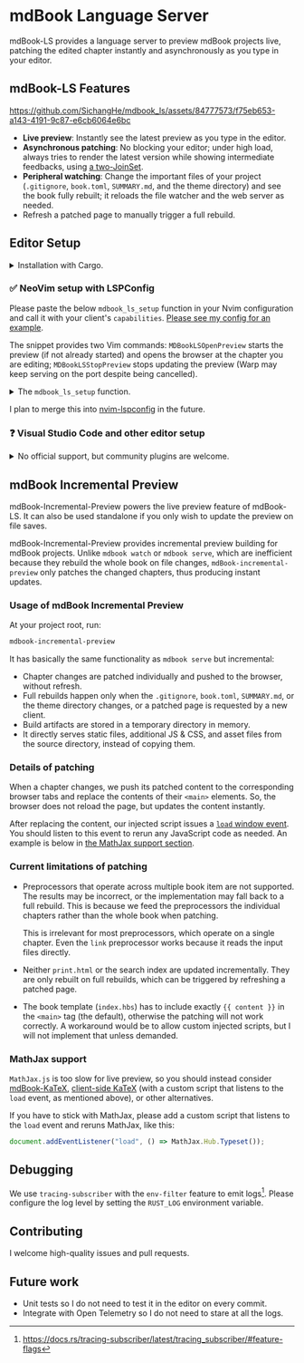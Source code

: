 # mdBook Language Server

mdBook-LS provides a language server to preview mdBook projects live,
patching the edited chapter instantly and asynchronously as you type in
your editor.

## mdBook-LS Features

<https://github.com/SichangHe/mdbook_ls/assets/84777573/f75eb653-a143-4191-9c87-e6cb6064e6bc>

- **Live preview**: Instantly see the latest preview as you type in the editor.
- **Asynchronous patching**: No blocking your editor; under high load,
    always tries to render the latest version while
    showing intermediate feedbacks, using [a two-JoinSet].
- **Peripheral watching**:
    Change the important files of your project (`.gitignore`, `book.toml`,
    `SUMMARY.md`, and the theme directory) and see the book fully rebuilt;
    it reloads the file watcher and the web server as needed.
- Refresh a patched page to manually trigger a full rebuild.

## Editor Setup

<details><summary>Installation with Cargo.</summary>

```sh
cargo install mdbook_ls -F=build-binary
```

</details>

### ✅ NeoVim setup with LSPConfig

Please paste the below `mdbook_ls_setup` function in
your Nvim configuration and call it with your client's `capabilities`.
[Please see my config for an
example](https://github.com/SichangHe/.config/blob/2a284f52c4d09632ad6e8bdacdd3b2a753736d46/nvim/lua/plugins/lsp.lua#L259).

The snippet provides two Vim commands:
`MDBookLSOpenPreview` starts the preview (if not already started)
and opens the browser at the chapter you are editing;
`MDBookLSStopPreview` stops updating the preview
(Warp may keep serving on the port despite being cancelled).

<details>
<summary>The <code>mdbook_ls_setup</code> function.</summary>

```lua
local function mdbook_ls_setup(capabilities)
    local lspconfig = require('lspconfig')
    local function execute_command_with_params(params)
        local clients = lspconfig.util.get_lsp_clients {
            bufnr = vim.api.nvim_get_current_buf(),
            name = 'mdbook_ls',
        }
        for _, client in ipairs(clients) do
            client.request('workspace/executeCommand', params, nil, 0)
        end
    end
    local function open_preview()
        local params = {
            command = 'open_preview',
            arguments = { "127.0.0.1:33000", vim.api.nvim_buf_get_name(0) },
        }
        execute_command_with_params(params)
    end
    local function stop_preview()
        local params = {
            command = 'stop_preview',
            arguments = {},
        }
        execute_command_with_params(params)
    end

    require('lspconfig.configs')['mdbook_ls'] = {
        default_config = {
            cmd = { 'mdbook-ls' },
            filetypes = { 'markdown' },
            root_dir = lspconfig.util.root_pattern('book.toml'),
        },
        commands = {
            MDBookLSOpenPreview = {
                open_preview,
                description = 'Open mdBook-LS preview',
            },
            MDBookLSStopPreview = {
                stop_preview,
                description = 'Stop mdBook-LS preview',
            },
        },
        docs = {
            description = [[The mdBook Language Server for previewing mdBook projects live.]],
        },
    }
    lspconfig['mdbook_ls'].setup {
        capabilities = capabilities,
    }
end
```

</details>

I plan to merge this into [nvim-lspconfig] in the future.

### ❓ Visual Studio Code and other editor setup

<details>
<summary>No official support, but community plugins are welcome.</summary>

I do not currently use VSCode and these other editors,
so I do not wish to maintain plugins for them.

However,
it should be straightforward to implement plugins for them since
mdBook-LS implements the Language Server Protocol (LSP).
So,
please feel free to make a plugin yourself and create an issue for me to
link it here.

</details>

## mdBook Incremental Preview

mdBook-Incremental-Preview powers the live preview feature of mdBook-LS.
It can also be used standalone if you only wish to update the preview on
file saves.

mdBook-Incremental-Preview provides incremental preview building for
mdBook projects.
Unlike `mdbook watch` or `mdbook serve`,
which are inefficient because they rebuild the whole book on file changes,
`mdBook-incremental-preview` only patches the changed chapters,
thus producing instant updates.

### Usage of mdBook Incremental Preview

At your project root, run:

```sh
mdbook-incremental-preview
```

It has basically the same functionality as `mdbook serve` but incremental:

- Chapter changes are patched individually and pushed to the browser,
    without refresh.
- Full rebuilds happen only when the `.gitignore`, `book.toml`, `SUMMARY.md`,
    or the theme directory changes,
    or a patched page is requested by a new client.
    <!-- NOTE: We need to rebuild on theme changes because of templates. -->
- Build artifacts are stored in a temporary directory in memory.
- It directly serves static files, additional JS & CSS,
    and asset files from the source directory, instead of copying them.

### Details of patching

When a chapter changes,
we push its patched content to the corresponding browser tabs and
replace the contents of their `<main>` elements.
So, the browser does not reload the page, but updates the content instantly.

After replacing the content,
our injected script issues a [`load` window event][load-event].
You should listen to this event to rerun any JavaScript code as needed.
An example is below in [the MathJax support section](#mathjax-support).

### Current limitations of patching

- Preprocessors that operate across multiple book item are not supported.
    The results may be incorrect,
    or the implementation may fall back to a full rebuild.
    This is because
    we feed the preprocessors the individual chapters rather than
    the whole book when patching.

    This is irrelevant for most preprocessors,
    which operate on a single chapter.
    Even the `link` preprocessor works because
    it reads the input files directly.
- Neither `print.html` or the search index are updated incrementally.
    They are only rebuilt on full rebuilds,
    which can be triggered by refreshing a patched page.
- The book template (`index.hbs`)
    has to include exactly `{{ content }}` in the `<main>` tag (the default),
    otherwise the patching will not work correctly.
    A workaround would be to allow custom injected scripts,
    but I will not implement that unless demanded.

### MathJax support

`MathJax.js` is too slow for live preview,
so you should instead consider [mdBook-KaTeX], [client-side KaTeX]
(with a custom script that listens to the `load` event, as mentioned above),
or other alternatives.

If you have to stick with MathJax,
please add a custom script that listens to the `load` event and reruns MathJax,
like this:

```javascript
document.addEventListener("load", () => MathJax.Hub.Typeset());
```

## Debugging

We use `tracing-subscriber` with the `env-filter` feature to
emit logs[^tracing-env-filter].
Please configure the log level by setting the `RUST_LOG` environment variable.

## Contributing

I welcome high-quality issues and pull requests.

## Future work

- Unit tests so I do not need to test it in the editor on every commit.
- Integrate with Open Telemetry so I do not need to stare at all the logs.

[^tracing-env-filter]: <https://docs.rs/tracing-subscriber/latest/tracing_subscriber/#feature-flags>

[a two-JoinSet]: https://docs.rs/tokio_two_join_set/latest/tokio_two_join_set/struct.TwoJoinSet.html
[client-side KaTeX]: https://katex.org/docs/browser.html
[load-event]: https://developer.mozilla.org/en-US/docs/Web/API/Window/load_event
[mdBook-KaTeX]: https://github.com/lzanini/mdbook-katex
[nvim-lspconfig]: https://github.com/neovim/nvim-lspconfig
